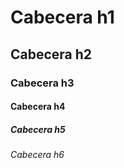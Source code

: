 # Cabecera h1
## Cabecera h2
### Cabecera h3
#### Cabecera h4
##### Cabecera h5
###### Cabecera h6

